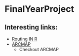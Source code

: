 # FinalYearProject

## Interesting links:
- [Routing IN R](https://www.kaggle.com/sebastianodiluozzo/route-dataset-and-code?select=MappingRoutes.R)
- [ARCMAP](https://desktop.arcgis.com/en/arcmap/latest/extensions/network-analyst/exercise-3-finding-the-best-route-using-a-network-dataset.htm)
  - Checkout ARCMAP
